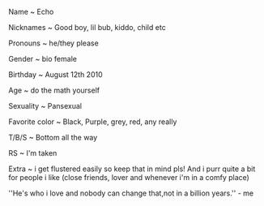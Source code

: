 Name ~ Echo

Nicknames ~ Good boy, lil bub, kiddo, child etc

Pronouns ~ he/they please

Gender ~ bio female

Birthday ~ August 12th 2010

Age ~ do the math yourself              

Sexuality ~ Pansexual             

Favorite color ~ Black, Purple, grey, red, any really

T/B/S ~ Bottom all the way

RS ~ I'm taken

Extra ~ i get flustered easily so keep that in mind pls! And i purr quite a bit for people i like (close friends, lover and whenever i'm in a comfy place)



''He's who i love and nobody can change that,not in a billion years.'' - me
